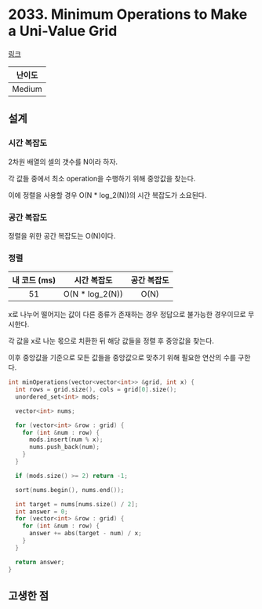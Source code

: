 # 2033. Minimum Operations to Make a Uni-Value Grid

[링크](https://leetcode.com/problems/minimum-operations-to-make-a-uni-value-grid/description/)

| 난이도 |
| :----: |
| Medium |

## 설계

### 시간 복잡도

2차원 배열의 셀의 갯수를 N이라 하자.

각 값들 중에서 최소 operation을 수행하기 위해 중앙값을 찾는다.

이에 정렬을 사용할 경우 O(N \* log_2(N))의 시간 복잡도가 소요된다.

### 공간 복잡도

정렬을 위한 공간 복잡도는 O(N)이다.

### 정렬

| 내 코드 (ms) |   시간 복잡도    | 공간 복잡도 |
| :----------: | :--------------: | :---------: |
|      51      | O(N \* log_2(N)) |    O(N)     |

x로 나누어 떨어지는 값이 다른 종류가 존재하는 경우 정답으로 불가능한 경우이므로 무시한다.

각 값을 x로 나눈 몫으로 치환한 뒤 해당 값들을 정렬 후 중앙값을 찾는다.

이후 중앙값을 기준으로 모든 값들을 중앙값으로 맞추기 위해 필요한 연산의 수를 구한다.

```cpp
int minOperations(vector<vector<int>> &grid, int x) {
  int rows = grid.size(), cols = grid[0].size();
  unordered_set<int> mods;

  vector<int> nums;

  for (vector<int> &row : grid) {
    for (int &num : row) {
      mods.insert(num % x);
      nums.push_back(num);
    }
  }

  if (mods.size() >= 2) return -1;

  sort(nums.begin(), nums.end());

  int target = nums[nums.size() / 2];
  int answer = 0;
  for (vector<int> &row : grid) {
    for (int &num : row) {
      answer += abs(target - num) / x;
    }
  }

  return answer;
}
```

## 고생한 점
